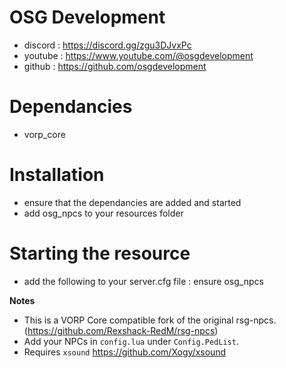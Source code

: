 # OSG Development
- discord : https://discord.gg/zgu3DJvxPc 
- youtube : https://www.youtube.com/@osgdevelopment
- github : https://github.com/osgdevelopment

# Dependancies
- vorp_core

# Installation
- ensure that the dependancies are added and started
- add osg_npcs to your resources folder

# Starting the resource
- add the following to your server.cfg file : ensure osg_npcs


**Notes**
- This is a VORP Core compatible fork of the original rsg-npcs.(https://github.com/Rexshack-RedM/rsg-npcs)
- Add your NPCs in `config.lua` under `Config.PedList`.
- Requires `xsound` https://github.com/Xogy/xsound
